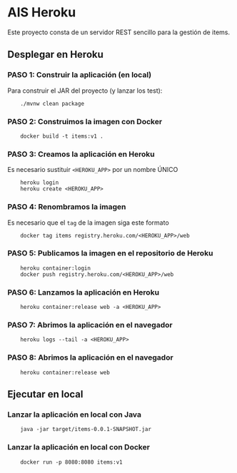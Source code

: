 # AIS  Heroku

Este proyecto consta de un servidor REST sencillo para la gestión de items.

## Desplegar en Heroku

###  PASO 1: Construir la aplicación (en local)

Para construir el JAR del proyecto (y lanzar los test):

```
    ./mvnw clean package
```

###  PASO 2: Construimos la imagen con Docker

```
    docker build -t items:v1 .
```

###  PASO 3: Creamos la aplicación en Heroku

Es necesario sustituir `<HEROKU_APP>` por un nombre ÚNICO 

```
    heroku login
    heroku create <HEROKU_APP>
```

###  PASO 4: Renombramos la imagen  

Es necesario que el `tag` de la imagen siga este formato

```
    docker tag items registry.heroku.com/<HEROKU_APP>/web
```

###  PASO 5: Publicamos la imagen en el repositorio de Heroku

```
    heroku container:login
    docker push registry.heroku.com/<HEROKU_APP>/web
```

###  PASO 6: Lanzamos la aplicación en Heroku

```
    heroku container:release web -a <HEROKU_APP>
```

###  PASO 7: Abrimos la aplicación en el navegador

```
    heroku logs --tail -a <HEROKU_APP>
```

###  PASO 8: Abrimos la aplicación en el navegador

```
    heroku container:release web
```

## Ejecutar en local


### Lanzar la aplicación en local con Java


```
    java -jar target/items-0.0.1-SNAPSHOT.jar 
```

### Lanzar la aplicación en local con Docker


```
    docker run -p 8080:8080 items:v1
```

